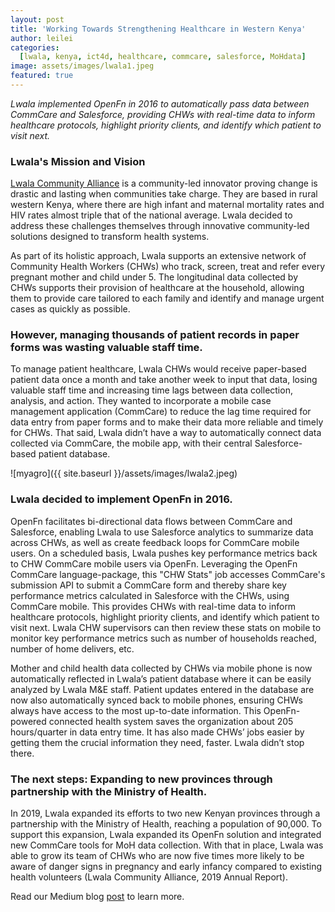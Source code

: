 ```yaml
---
layout: post
title: 'Working Towards Strengthening Healthcare in Western Kenya'
author: leilei
categories:
  [lwala, kenya, ict4d, healthcare, commcare, salesforce, MoHdata]
image: assets/images/lwala1.jpeg
featured: true
---
```


_Lwala implemented OpenFn in 2016 to automatically pass data between CommCare and Salesforce, providing CHWs with real-time data to inform healthcare  protocols, highlight priority clients, and identify which patient to visit next._

### Lwala's Mission and Vision

[Lwala Community Alliance](http://www.lwala.org) is a community-led innovator proving change is drastic and lasting when communities take charge. They are based in rural western Kenya, where there are high infant and maternal mortality rates and HIV rates almost triple that of the national average. Lwala decided to address these challenges themselves through innovative community-led solutions designed to transform health systems. 

As part of its holistic approach, Lwala supports an extensive network of Community Health Workers (CHWs) who track, screen, treat and refer every pregnant mother and child under 5. The longitudinal data collected by CHWs supports their provision of healthcare at the household, allowing them to provide care tailored to each family and identify and manage urgent cases as quickly as possible. 

### However, managing thousands of patient records in paper forms was wasting valuable staff time. 

To manage patient healthcare, Lwala CHWs would receive paper-based patient data once a month and take another week to input that data, losing valuable staff time and increasing time lags between data collection, analysis, and action. They wanted to incorporate a mobile case management application (CommCare) to reduce the lag time required for data entry from paper forms and to make their data more reliable and timely for CHWs. That said, Lwala didn’t have a way to automatically connect data collected via CommCare, the mobile app, with their central Salesforce-based patient database. 

![myagro]({{ site.baseurl }}/assets/images/lwala2.jpeg)


### Lwala decided to implement OpenFn in 2016. 

OpenFn facilitates bi-directional data flows between CommCare and Salesforce, enabling Lwala to use Salesforce analytics to summarize data across CHWs, as well as create feedback loops for CommCare mobile users. On a scheduled basis, Lwala pushes key performance metrics back to CHW CommCare mobile users via OpenFn. Leveraging the OpenFn CommCare language-package, this "CHW Stats" job accesses CommCare's submission API to submit a CommCare form and thereby share key performance metrics calculated in Salesforce with the CHWs, using CommCare mobile. This provides CHWs with real-time data to inform healthcare  protocols, highlight priority clients, and identify which patient to visit next. Lwala CHW supervisors can then review these stats on mobile to monitor key performance metrics such as number of households reached, number of home delivers, etc. 

Mother and child health data collected by CHWs via mobile phone is now automatically reflected in Lwala’s patient database where it can be easily analyzed by Lwala M&E staff. Patient updates entered in the database are now also automatically synced back to mobile phones, ensuring CHWs always have access to the most up-to-date information. This OpenFn-powered connected health system saves the organization about 205 hours/quarter in data entry time. It has also made CHWs’ jobs easier by getting them the crucial information they need, faster. Lwala didn’t stop there. 

### The next steps: Expanding to new provinces through partnership with the Ministry of Health.

In 2019, Lwala expanded its efforts to two new Kenyan provinces through a partnership with the Ministry of Health, reaching a population of 90,000. To support this expansion, Lwala expanded its OpenFn solution and integrated new CommCare tools for MoH data collection. With that in place, Lwala was able to grow its team of CHWs who are now five times more likely to be aware of danger signs in pregnancy and early infancy compared to existing health volunteers (Lwala Community Alliance, 2019 Annual Report). 


Read our Medium blog [post](https://medium.com/@taylordowns2000/building-a-real-time-decision-support-tool-for-community-health-workers-75ef8a4ba520?source=---------7------------------) to learn more.

